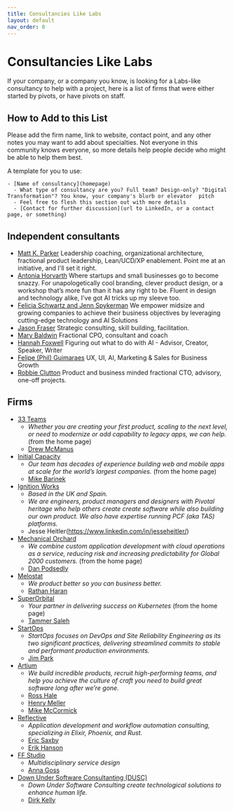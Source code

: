 ```yaml
---
title: Consultancies Like Labs
layout: default
nav_order: 8
---
```


# Consultancies Like Labs

If your company, or a company you know, is looking for a Labs-like consultancy to help with a project, here is a list of firms that were either started by pivots, or have pivots on staff.

## How to Add to this List

Please add the firm name, link to website, contact point, and any other notes you may want to add about specialties. Not everyone in this community knows everyone, so more details help people decide who might be able to help them best.

A template for you to use:

```
- [Name of consultancy](homepage)
  - What type of consultancy are you? Full team? Design-only? "Digital Transformation"? You know, your company's blurb or elevator  pitch
  - Feel free to flesh this section out with more details
  - [Contact for further discussion](url to LinkedIn, or a contact page, or something)
```

## Independent consultants
- [Matt K. Parker](https://mattkparker.com) Leadership coaching, organizational architecture, fractional product leadership, Lean/UCD/XP enablement. Point me at an initiative, and I'll set it right.
- [Antonia Horvarth](https://www.fresh-take.xyz/) Where startups and small businesses go to become snazzy. For unapologetically cool branding, clever product design, or a workshop that’s more fun than it has any right to be. Fluent in design and technology alike, I’ve got AI tricks up my sleeve too.
- [Felicia Schwartz and Jenn Spykerman](https://www.bridge-way.co/) We empower midsize and growing companies to achieve their business objectives by leveraging cutting-edge technology and AI Solutions
- [Jason Fraser](https://missionratio.com/) Strategic consulting, skill building, facilitation.
- [Mary Baldwin](https://www.linkedin.com/in/marymbaldwin/) Fractional CPO, consultant and coach
- [Hannah Foxwell](https://www.linkedin.com/in/hannah-foxwell/) Figuring out what to do with AI - Advisor, Creator, Speaker, Writer
- [Felipe (Phil) Guimaraes](https://www.linkedin.com/in/felipeaela/) UX, UI, AI, Marketing & Sales for Business Growth
- [Robbie Clutton](https://www.linkedin.com/in/robbieclutton) Product and business minded fractional CTO, advisory, one-off projects.

## Firms

- [33 Teams](https://www.33teams.com/)
     - _Whether you are creating your first product, scaling to the next level, or need to modernize or add capability to legacy apps, we can help._ (from the home page)
     - [Drew McManus](https://www.33teams.com/contact)
- [Initial Capacity](https://www.initialcapacity.io/)
    - _Our team has decades of experience building web and mobile apps at scale for the world’s largest companies._ (from the home page)
    - [Mike Barinek](https://www.linkedin.com/in/barinek/)
- [Ignition Works](https://ignition.works)
    - _Based in the UK and Spain._
    - _We are engineers, product managers and designers with Pivotal heritage who help others create create software while also building our own product. We also have expertise running PCF (aka TAS) platforms._
    - Jesse Heitler(https://www.linkedin.com/in/jesseheitler/)
- [Mechanical Orchard](https://www.mechanical-orchard.com/)
    - _We combine custom application development with cloud operations as a service, reducing risk and increasing predictability for Global 2000 customers._ (from the home page)
    - [Dan Podsedly](https://www.linkedin.com/in/dan-podsedly-9945996/)
- [Melostat](https://melostat.com)
    - _We product better so you can business better._
    - [Rathan Haran](https://www.linkedin.com/in/rathanharan)
- [SuperOrbital](https://superorbital.io)
    - _Your partner in delivering success on Kubernetes_ (from the home page)
    - [Tammer Saleh](https://www.linkedin.com/in/tammersaleh/)
- [StartOps](https://startops.us)
    - _StartOps focuses on DevOps and Site Reliability Engineering as its two significant practices, delivering streamlined commits to stable and performant production environments._
    - [Jim Park](https://www.linkedin.com/in/jim80net/)
- [Artium](https://thisisartium.com)
    - _We build incredible products, recruit high-performing teams, and help you achieve the culture of craft you need to build great software long after we’re gone._
    - [Ross Hale](https://www.linkedin.com/in/rosshale/)
    - [Henry Meller](https://www.linkedin.com/in/henrymeller/)
    - [Mike McCormick](https://www.linkedin.com/in/get-to-know-mike/)
- [Reflective](https://reflective.dev)
    - _Application development and workflow automation consulting, specializing in Elixir, Phoenix, and Rust._
    - [Eric Saxby](https://www.linkedin.com/in/ericsaxby/)
    - [Erik Hanson](https://www.linkedin.com/in/eahanson/)
- [FF Studio](https://www.ff.studio/) 
    - _Multidisciplinary service design_
    - [Anna Goss](https://www.linkedin.com/in/annagoss/)   
- [Down Under Software Consultanting (DUSC)](https://www.dusc.dev/) 
    - _Down Under Software Consulting create technological solutions to enhance human life._
    - [Dirk Kelly](https://www.linkedin.com/in/dirk-kelly/)
